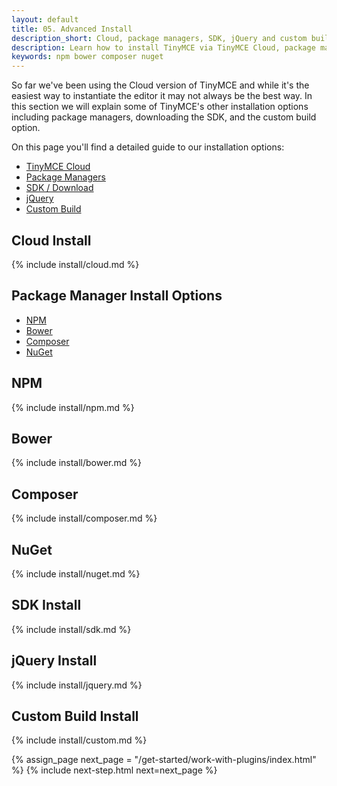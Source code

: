 ```yaml
---
layout: default
title: 05. Advanced Install
description_short: Cloud, package managers, SDK, jQuery and custom builds.
description: Learn how to install TinyMCE via TinyMCE Cloud, package manager options, SDK, jQuery and custom build options.
keywords: npm bower composer nuget
---
```


So far we've been using the Cloud version of TinyMCE and while it's the easiest way to instantiate the editor it may not always be the best way. In this section we will explain some of TinyMCE's other installation options including package managers, downloading the SDK, and the custom build option.

On this page you'll find a detailed guide to our installation options:

* [TinyMCE Cloud](#cloudinstall)
* [Package Managers](#packagemanagerinstalloptions)
* [SDK / Download](#sdkinstall)
* [jQuery](#jqueryinstall)
* [Custom Build](#custombuildinstall)


## Cloud Install

{% include install/cloud.md %}


## Package Manager Install Options

* [NPM](#npm)
* [Bower](#bower)
* [Composer](#composer)
* [NuGet](#nuget)

## NPM

{% include install/npm.md %}

## Bower

{% include install/bower.md %}

## Composer

{% include install/composer.md %}

## NuGet

{% include install/nuget.md %}


## SDK Install

{% include install/sdk.md %}


## jQuery Install

{% include install/jquery.md %}


## Custom Build Install

{% include install/custom.md %}

{% assign_page next_page = "/get-started/work-with-plugins/index.html" %}
{% include next-step.html next=next_page %}
